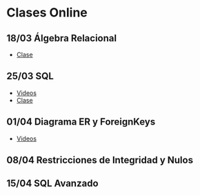 # Clases Online

## 18/03 Álgebra Relacional 
- [Clase](https://zoom.us/rec/share/2M4rNeqg1mlOeKvu0mzNY5coMrnUeaa82ygbrvpbzkf-B5owGeUIJLgkBWWf-JvB)

## 25/03 SQL 
- [Videos](https://www.youtube.com/watch?v=Ce-hNjfninU&list=PLleedqq9njXUHhFeOJzgsMThN4bzKtl8c)
- [Clase](https://zoom.us/rec/share/6etpcriv6G5OGLfzwXGDC4V8Aof1X6a80XIZrqUFzx7tk-lij3TX4u1mtgpB77Fa)

## 01/04 Diagrama ER y ForeignKeys
- [Videos](https://www.youtube.com/playlist?list=PLeLV_ztnnBSj_Hymwry43eV7xsREKno9h)


## 08/04 Restricciones de Integridad y Nulos


## 15/04 SQL Avanzado



